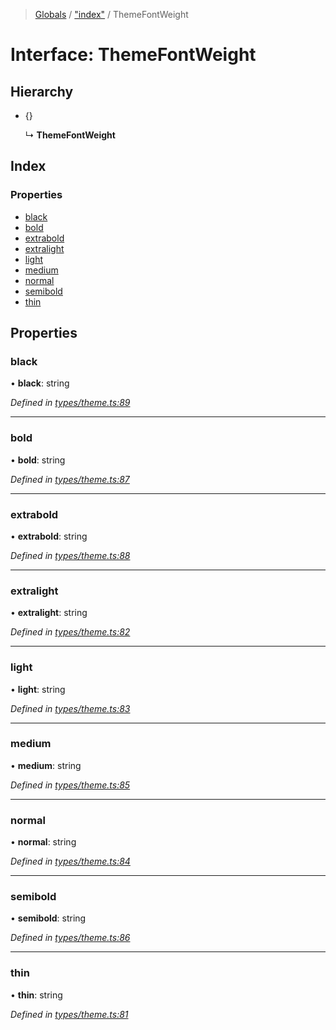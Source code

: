 > [Globals](../README.md) / ["index"](../modules/_index_.md) / ThemeFontWeight

# Interface: ThemeFontWeight

## Hierarchy

* {}

  ↳ **ThemeFontWeight**

## Index

### Properties

* [black](_index_.themefontweight.md#black)
* [bold](_index_.themefontweight.md#bold)
* [extrabold](_index_.themefontweight.md#extrabold)
* [extralight](_index_.themefontweight.md#extralight)
* [light](_index_.themefontweight.md#light)
* [medium](_index_.themefontweight.md#medium)
* [normal](_index_.themefontweight.md#normal)
* [semibold](_index_.themefontweight.md#semibold)
* [thin](_index_.themefontweight.md#thin)

## Properties

### black

•  **black**: string

*Defined in [types/theme.ts:89](https://github.com/kenoxa/beamwind/blob/main/packages/beamwind/src/types/theme.ts#L89)*

___

### bold

•  **bold**: string

*Defined in [types/theme.ts:87](https://github.com/kenoxa/beamwind/blob/main/packages/beamwind/src/types/theme.ts#L87)*

___

### extrabold

•  **extrabold**: string

*Defined in [types/theme.ts:88](https://github.com/kenoxa/beamwind/blob/main/packages/beamwind/src/types/theme.ts#L88)*

___

### extralight

•  **extralight**: string

*Defined in [types/theme.ts:82](https://github.com/kenoxa/beamwind/blob/main/packages/beamwind/src/types/theme.ts#L82)*

___

### light

•  **light**: string

*Defined in [types/theme.ts:83](https://github.com/kenoxa/beamwind/blob/main/packages/beamwind/src/types/theme.ts#L83)*

___

### medium

•  **medium**: string

*Defined in [types/theme.ts:85](https://github.com/kenoxa/beamwind/blob/main/packages/beamwind/src/types/theme.ts#L85)*

___

### normal

•  **normal**: string

*Defined in [types/theme.ts:84](https://github.com/kenoxa/beamwind/blob/main/packages/beamwind/src/types/theme.ts#L84)*

___

### semibold

•  **semibold**: string

*Defined in [types/theme.ts:86](https://github.com/kenoxa/beamwind/blob/main/packages/beamwind/src/types/theme.ts#L86)*

___

### thin

•  **thin**: string

*Defined in [types/theme.ts:81](https://github.com/kenoxa/beamwind/blob/main/packages/beamwind/src/types/theme.ts#L81)*
